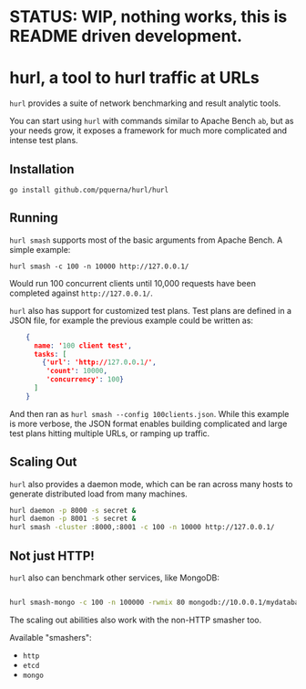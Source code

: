 # STATUS: WIP, nothing works, this is README driven development.

# hurl, a tool to hurl traffic at URLs

`hurl` provides a suite of network benchmarking and result analytic tools.

You can start using `hurl` with commands similar to Apache Bench `ab`, but as your needs grow, it exposes a framework for much more complicated and intense test plans.

## Installation

    go install github.com/pquerna/hurl/hurl

## Running

`hurl smash` supports most of the basic arguments from Apache Bench.  A simple example:

    hurl smash -c 100 -n 10000 http://127.0.0.1/

Would run 100 concurrent clients until 10,000 requests have been completed against `http://127.0.0.1/`.

`hurl` also has support for customized test plans.  Test plans are defined in a JSON file, for example
the previous example could be written as:

```json
    {
      name: '100 client test',
      tasks: [
        {'url': 'http://127.0.0.1/',
         'count': 10000,
         'concurrency': 100}
      ]
    }
```

And then ran as `hurl smash --config 100clients.json`.   While this example is more verbose, the JSON format
enables building complicated and large test plans hitting multiple URLs, or ramping up traffic.

## Scaling Out

`hurl` also provides a daemon mode, which can be ran across many hosts to generate distributed load from many machines.

```sh
hurl daemon -p 8000 -s secret &
hurl daemon -p 8001 -s secret &
hurl smash -cluster :8000,:8001 -c 100 -n 10000 http://127.0.0.1/
```


## Not just HTTP!

`hurl` also can benchmark other services, like MongoDB:

```sh

hurl smash-mongo -c 100 -n 100000 -rwmix 80 mongodb://10.0.0.1/mydatabase
```

The scaling out abilities also work with the non-HTTP smasher too.

Available "smashers":

* `http`
* `etcd`
* `mongo`


